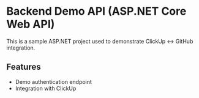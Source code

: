 # Backend Demo API (ASP.NET Core Web API)

This is a sample ASP.NET project used to demonstrate ClickUp ↔ GitHub integration.

## Features
- Demo authentication endpoint
- Integration with ClickUp
